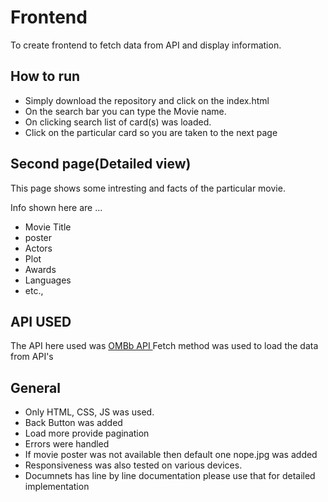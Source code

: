 <h1>Frontend</h1>
<p>To create frontend to fetch data from API and display information.</p>
<h2>How to run</h2>
<ul>
  <li>Simply download the repository and click on the index.html</li>
  <li>On the search bar you can type the Movie name.</li>
  <li>On clicking search  list of card(s) was loaded.</li>
  <li>Click on the particular card so you are taken to the next page</li>
</ul>

<h2>Second page(Detailed view)</h2>
<p>This page shows some intresting and facts of the particular movie. </p>
<p>Info shown here are ...</p>
<ul>
 <li>Movie Title</li>
  <li>poster</li>
  <li>Actors</li>
  <li>Plot</li>
  <li>Awards</li>
  <li>Languages</li>
  <li>etc.,</li>
 </ul>
   
<h2>API USED</h2>

The API here used was <a href="http://www.omdbapi.com/">OMBb API </a>
Fetch method was used to load the data from API's

<h2>General</h2>
<ul>
<li>Only HTML, CSS, JS was used.</li>
  <li>Back Button was added</li>
  <li>Load more provide pagination</li>
  <li>Errors were handled</li>
  <li>If movie poster was not available then default one nope.jpg was added</li>
<li>Responsiveness was also tested on various devices.</li>
  <li>Documnets has line by line documentation please use that for detailed implementation</li>
</ul>
